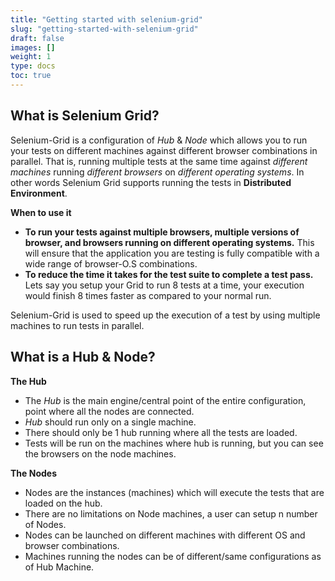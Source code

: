 ```yaml
---
title: "Getting started with selenium-grid"
slug: "getting-started-with-selenium-grid"
draft: false
images: []
weight: 1
type: docs
toc: true
---
```


## What is Selenium Grid?
Selenium-Grid is a configuration of *Hub* & *Node* which allows you to run your tests on different machines against different browser combinations in parallel. That is, running multiple tests at the same time against *different machines* running *different browsers* on *different operating systems*. In other words Selenium Grid supports running the tests in **Distributed Environment**. 

**When to use it**

 - **To run your tests against multiple browsers, multiple versions of browser, and browsers running on different operating systems.** This will ensure that the application you are testing is fully compatible with a wide range of browser-O.S combinations.
 - **To reduce the time it takes for the test suite to complete a test pass.** Lets say you setup your Grid to run 8 tests at a time, your execution would finish 8 times faster as compared to your normal run.

Selenium-Grid is used to speed up the execution of a test by using multiple machines to run tests in parallel.

## What is a Hub & Node?
**The Hub**

 - The *Hub* is the main engine/central point of the entire configuration, point where all the nodes are connected.
 - *Hub* should run only on a single machine.
 - There should only be 1 hub running where all the tests are loaded.
 - Tests will be run on the machines where hub is running, but you can see the browsers on the node machines.

**The Nodes**

 - Nodes are the instances (machines) which will execute the tests that are loaded on the hub.
 - There are no limitations on Node machines, a user can setup n number of Nodes.
 - Nodes can be launched on different machines with different OS and browser combinations.
 - Machines running the nodes can be of different/same configurations as of Hub Machine.

